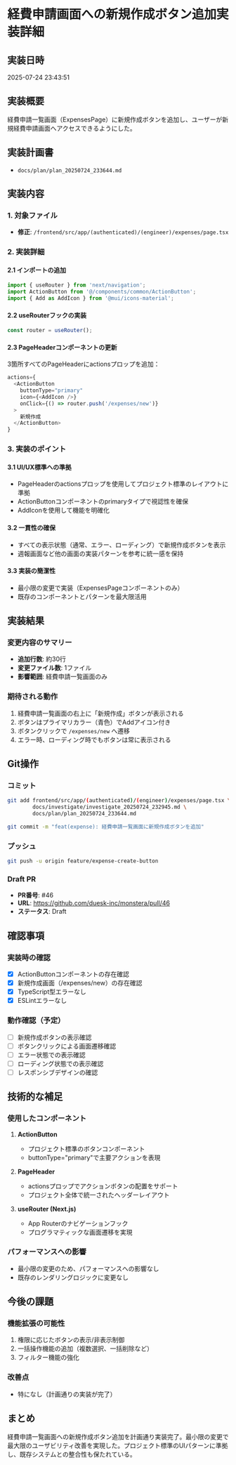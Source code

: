 # 経費申請画面への新規作成ボタン追加実装詳細

## 実装日時
2025-07-24 23:43:51

## 実装概要
経費申請一覧画面（ExpensesPage）に新規作成ボタンを追加し、ユーザーが新規経費申請画面へアクセスできるようにした。

## 実装計画書
- `docs/plan/plan_20250724_233644.md`

## 実装内容

### 1. 対象ファイル
- **修正**: `/frontend/src/app/(authenticated)/(engineer)/expenses/page.tsx`

### 2. 実装詳細

#### 2.1 インポートの追加
```typescript
import { useRouter } from 'next/navigation';
import ActionButton from '@/components/common/ActionButton';
import { Add as AddIcon } from '@mui/icons-material';
```

#### 2.2 useRouterフックの実装
```typescript
const router = useRouter();
```

#### 2.3 PageHeaderコンポーネントの更新
3箇所すべてのPageHeaderにactionsプロップを追加：

```typescript
actions={
  <ActionButton
    buttonType="primary"
    icon={<AddIcon />}
    onClick={() => router.push('/expenses/new')}
  >
    新規作成
  </ActionButton>
}
```

### 3. 実装のポイント

#### 3.1 UI/UX標準への準拠
- PageHeaderのactionsプロップを使用してプロジェクト標準のレイアウトに準拠
- ActionButtonコンポーネントのprimaryタイプで視認性を確保
- AddIconを使用して機能を明確化

#### 3.2 一貫性の確保
- すべての表示状態（通常、エラー、ローディング）で新規作成ボタンを表示
- 週報画面など他の画面の実装パターンを参考に統一感を保持

#### 3.3 実装の簡潔性
- 最小限の変更で実装（ExpensesPageコンポーネントのみ）
- 既存のコンポーネントとパターンを最大限活用

## 実装結果

### 変更内容のサマリー
- **追加行数**: 約30行
- **変更ファイル数**: 1ファイル
- **影響範囲**: 経費申請一覧画面のみ

### 期待される動作
1. 経費申請一覧画面の右上に「新規作成」ボタンが表示される
2. ボタンはプライマリカラー（青色）でAddアイコン付き
3. ボタンクリックで `/expenses/new` へ遷移
4. エラー時、ローディング時でもボタンは常に表示される

## Git操作

### コミット
```bash
git add frontend/src/app/(authenticated)/(engineer)/expenses/page.tsx \
        docs/investigate/investigate_20250724_232945.md \
        docs/plan/plan_20250724_233644.md
        
git commit -m "feat(expense): 経費申請一覧画面に新規作成ボタンを追加"
```

### プッシュ
```bash
git push -u origin feature/expense-create-button
```

### Draft PR
- **PR番号**: #46
- **URL**: https://github.com/duesk-inc/monstera/pull/46
- **ステータス**: Draft

## 確認事項

### 実装時の確認
- [x] ActionButtonコンポーネントの存在確認
- [x] 新規作成画面（/expenses/new）の存在確認
- [x] TypeScript型エラーなし
- [x] ESLintエラーなし

### 動作確認（予定）
- [ ] 新規作成ボタンの表示確認
- [ ] ボタンクリックによる画面遷移確認
- [ ] エラー状態での表示確認
- [ ] ローディング状態での表示確認
- [ ] レスポンシブデザインの確認

## 技術的な補足

### 使用したコンポーネント
1. **ActionButton**
   - プロジェクト標準のボタンコンポーネント
   - buttonType="primary"で主要アクションを表現

2. **PageHeader**
   - actionsプロップでアクションボタンの配置をサポート
   - プロジェクト全体で統一されたヘッダーレイアウト

3. **useRouter (Next.js)**
   - App Routerのナビゲーションフック
   - プログラマティックな画面遷移を実現

### パフォーマンスへの影響
- 最小限の変更のため、パフォーマンスへの影響なし
- 既存のレンダリングロジックに変更なし

## 今後の課題

### 機能拡張の可能性
1. 権限に応じたボタンの表示/非表示制御
2. 一括操作機能の追加（複数選択、一括削除など）
3. フィルター機能の強化

### 改善点
- 特になし（計画通りの実装が完了）

## まとめ

経費申請一覧画面への新規作成ボタン追加を計画通り実装完了。最小限の変更で最大限のユーザビリティ改善を実現した。プロジェクト標準のUIパターンに準拠し、既存システムとの整合性も保たれている。